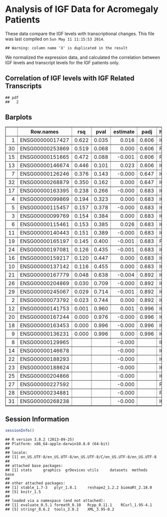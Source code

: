 Analysis of IGF Data for Acromegaly Patients
=============================================================

These data compare the IGF levels with transcriptional changes.  This file was last compiled on ``Sun May 11 11:15:53 2014``.


```
## Warning: column name 'X' is duplicated in the result
```


We normalized the expression data, and calculated the correlation between IGF levels and transcript levels for the IGF patients only.

Correlation of IGF levels with IGF Related Transcripts
--------------------------------------------------------






```
## pdf 
##   2
```


## Barplots




<!-- html table generated in R 3.0.2 by xtable 1.7-3 package -->
<!-- Sun May 11 11:16:58 2014 -->
<TABLE border=1>
<TR> <TH>  </TH> <TH> Row.names </TH> <TH> rsq </TH> <TH> pval </TH> <TH> estimate </TH> <TH> padj </TH> <TH> hgnc_symbol </TH>  </TR>
  <TR> <TD align="right"> 1 </TD> <TD> ENSG00000017427 </TD> <TD align="right"> 0.622 </TD> <TD align="right"> 0.035 </TD> <TD align="right"> 0.016 </TD> <TD align="right"> 0.606 </TD> <TD> IGF1 </TD> </TR>
  <TR> <TD align="right"> 30 </TD> <TD> ENSG00000253869 </TD> <TD align="right"> 0.519 </TD> <TD align="right"> 0.068 </TD> <TD align="right"> 0.000 </TD> <TD align="right"> 0.606 </TD> <TD> PIGFP1 </TD> </TR>
  <TR> <TD align="right"> 15 </TD> <TD> ENSG00000151665 </TD> <TD align="right"> 0.472 </TD> <TD align="right"> 0.088 </TD> <TD align="right"> -0.001 </TD> <TD align="right"> 0.606 </TD> <TD> PIGF </TD> </TR>
  <TR> <TD align="right"> 13 </TD> <TD> ENSG00000146674 </TD> <TD align="right"> 0.446 </TD> <TD align="right"> 0.101 </TD> <TD align="right"> 0.023 </TD> <TD align="right"> 0.606 </TD> <TD> IGFBP3 </TD> </TR>
  <TR> <TD align="right"> 7 </TD> <TD> ENSG00000126246 </TD> <TD align="right"> 0.376 </TD> <TD align="right"> 0.143 </TD> <TD align="right"> -0.000 </TD> <TD align="right"> 0.647 </TD> <TD> IGFLR1 </TD> </TR>
  <TR> <TD align="right"> 32 </TD> <TD> ENSG00000268879 </TD> <TD align="right"> 0.350 </TD> <TD align="right"> 0.162 </TD> <TD align="right"> 0.000 </TD> <TD align="right"> 0.647 </TD> <TD> IGFL1P1 </TD> </TR>
  <TR> <TD align="right"> 17 </TD> <TD> ENSG00000163395 </TD> <TD align="right"> 0.238 </TD> <TD align="right"> 0.266 </TD> <TD align="right"> -0.000 </TD> <TD align="right"> 0.683 </TD> <TD> IGFN1 </TD> </TR>
  <TR> <TD align="right"> 4 </TD> <TD> ENSG00000099869 </TD> <TD align="right"> 0.194 </TD> <TD align="right"> 0.323 </TD> <TD align="right"> 0.000 </TD> <TD align="right"> 0.683 </TD> <TD> IGF2-AS </TD> </TR>
  <TR> <TD align="right"> 5 </TD> <TD> ENSG00000115457 </TD> <TD align="right"> 0.157 </TD> <TD align="right"> 0.378 </TD> <TD align="right"> -0.000 </TD> <TD align="right"> 0.683 </TD> <TD> IGFBP2 </TD> </TR>
  <TR> <TD align="right"> 3 </TD> <TD> ENSG00000099769 </TD> <TD align="right"> 0.154 </TD> <TD align="right"> 0.384 </TD> <TD align="right"> 0.000 </TD> <TD align="right"> 0.683 </TD> <TD> IGFALS </TD> </TR>
  <TR> <TD align="right"> 6 </TD> <TD> ENSG00000115461 </TD> <TD align="right"> 0.153 </TD> <TD align="right"> 0.385 </TD> <TD align="right"> 0.026 </TD> <TD align="right"> 0.683 </TD> <TD> IGFBP5 </TD> </TR>
  <TR> <TD align="right"> 11 </TD> <TD> ENSG00000140443 </TD> <TD align="right"> 0.151 </TD> <TD align="right"> 0.389 </TD> <TD align="right"> -0.000 </TD> <TD align="right"> 0.683 </TD> <TD> IGF1R </TD> </TR>
  <TR> <TD align="right"> 19 </TD> <TD> ENSG00000165197 </TD> <TD align="right"> 0.145 </TD> <TD align="right"> 0.400 </TD> <TD align="right"> -0.001 </TD> <TD align="right"> 0.683 </TD> <TD> FIGF </TD> </TR>
  <TR> <TD align="right"> 24 </TD> <TD> ENSG00000197081 </TD> <TD align="right"> 0.126 </TD> <TD align="right"> 0.435 </TD> <TD align="right"> -0.001 </TD> <TD align="right"> 0.683 </TD> <TD> IGF2R </TD> </TR>
  <TR> <TD align="right"> 16 </TD> <TD> ENSG00000159217 </TD> <TD align="right"> 0.120 </TD> <TD align="right"> 0.447 </TD> <TD align="right"> 0.000 </TD> <TD align="right"> 0.683 </TD> <TD> IGF2BP1 </TD> </TR>
  <TR> <TD align="right"> 10 </TD> <TD> ENSG00000137142 </TD> <TD align="right"> 0.116 </TD> <TD align="right"> 0.455 </TD> <TD align="right"> 0.000 </TD> <TD align="right"> 0.683 </TD> <TD> IGFBPL1 </TD> </TR>
  <TR> <TD align="right"> 21 </TD> <TD> ENSG00000167779 </TD> <TD align="right"> 0.048 </TD> <TD align="right"> 0.638 </TD> <TD align="right"> -0.004 </TD> <TD align="right"> 0.892 </TD> <TD> IGFBP6 </TD> </TR>
  <TR> <TD align="right"> 26 </TD> <TD> ENSG00000204869 </TD> <TD align="right"> 0.030 </TD> <TD align="right"> 0.709 </TD> <TD align="right"> -0.000 </TD> <TD align="right"> 0.892 </TD> <TD> IGFL4 </TD> </TR>
  <TR> <TD align="right"> 29 </TD> <TD> ENSG00000245067 </TD> <TD align="right"> 0.029 </TD> <TD align="right"> 0.714 </TD> <TD align="right"> -0.001 </TD> <TD align="right"> 0.892 </TD> <TD> IGFBP7-AS1 </TD> </TR>
  <TR> <TD align="right"> 2 </TD> <TD> ENSG00000073792 </TD> <TD align="right"> 0.023 </TD> <TD align="right"> 0.744 </TD> <TD align="right"> 0.000 </TD> <TD align="right"> 0.892 </TD> <TD> IGF2BP2 </TD> </TR>
  <TR> <TD align="right"> 12 </TD> <TD> ENSG00000141753 </TD> <TD align="right"> 0.001 </TD> <TD align="right"> 0.960 </TD> <TD align="right"> 0.001 </TD> <TD align="right"> 0.996 </TD> <TD> IGFBP4 </TD> </TR>
  <TR> <TD align="right"> 20 </TD> <TD> ENSG00000167244 </TD> <TD align="right"> 0.000 </TD> <TD align="right"> 0.976 </TD> <TD align="right"> -0.000 </TD> <TD align="right"> 0.996 </TD> <TD> IGF2 </TD> </TR>
  <TR> <TD align="right"> 18 </TD> <TD> ENSG00000163453 </TD> <TD align="right"> 0.000 </TD> <TD align="right"> 0.996 </TD> <TD align="right"> -0.000 </TD> <TD align="right"> 0.996 </TD> <TD> IGFBP7 </TD> </TR>
  <TR> <TD align="right"> 9 </TD> <TD> ENSG00000136231 </TD> <TD align="right"> 0.000 </TD> <TD align="right"> 0.996 </TD> <TD align="right"> 0.000 </TD> <TD align="right"> 0.996 </TD> <TD> IGF2BP3 </TD> </TR>
  <TR> <TD align="right"> 8 </TD> <TD> ENSG00000129965 </TD> <TD align="right">  </TD> <TD align="right">  </TD> <TD align="right"> -0.000 </TD> <TD align="right">  </TD> <TD> INS-IGF2 </TD> </TR>
  <TR> <TD align="right"> 14 </TD> <TD> ENSG00000146678 </TD> <TD align="right">  </TD> <TD align="right">  </TD> <TD align="right"> -0.000 </TD> <TD align="right">  </TD> <TD> IGFBP1 </TD> </TR>
  <TR> <TD align="right"> 22 </TD> <TD> ENSG00000188293 </TD> <TD align="right">  </TD> <TD align="right">  </TD> <TD align="right"> -0.000 </TD> <TD align="right">  </TD> <TD> IGFL1 </TD> </TR>
  <TR> <TD align="right"> 23 </TD> <TD> ENSG00000188624 </TD> <TD align="right">  </TD> <TD align="right">  </TD> <TD align="right"> -0.000 </TD> <TD align="right">  </TD> <TD> IGFL3 </TD> </TR>
  <TR> <TD align="right"> 25 </TD> <TD> ENSG00000204866 </TD> <TD align="right">  </TD> <TD align="right">  </TD> <TD align="right"> -0.000 </TD> <TD align="right">  </TD> <TD> IGFL2 </TD> </TR>
  <TR> <TD align="right"> 27 </TD> <TD> ENSG00000227592 </TD> <TD align="right">  </TD> <TD align="right">  </TD> <TD align="right"> -0.000 </TD> <TD align="right">  </TD> <TD> PIGFP3 </TD> </TR>
  <TR> <TD align="right"> 28 </TD> <TD> ENSG00000234881 </TD> <TD align="right">  </TD> <TD align="right">  </TD> <TD align="right"> -0.000 </TD> <TD align="right">  </TD> <TD> PIGFP2 </TD> </TR>
  <TR> <TD align="right"> 31 </TD> <TD> ENSG00000268238 </TD> <TD align="right">  </TD> <TD align="right">  </TD> <TD align="right"> -0.000 </TD> <TD align="right">  </TD> <TD> IGFL1P2 </TD> </TR>
   </TABLE>



Session Information
-------------------

```r
sessionInfo()
```

```
## R version 3.0.2 (2013-09-25)
## Platform: x86_64-apple-darwin10.8.0 (64-bit)
## 
## locale:
## [1] en_US.UTF-8/en_US.UTF-8/en_US.UTF-8/C/en_US.UTF-8/en_US.UTF-8
## 
## attached base packages:
## [1] stats     graphics  grDevices utils     datasets  methods   base     
## 
## other attached packages:
## [1] xtable_1.7-3   plyr_1.8.1     reshape2_1.2.2 biomaRt_2.18.0
## [5] knitr_1.5     
## 
## loaded via a namespace (and not attached):
## [1] evaluate_0.5.1 formatR_0.10   Rcpp_0.11.1    RCurl_1.95-4.1
## [5] stringr_0.6.2  tools_3.0.2    XML_3.95-0.2
```


